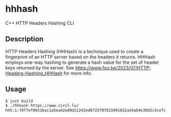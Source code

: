 # hhhash

C++ HTTP Headers Hashing CLI

## Description

HTTP Headers Hashing (HHHash) is a technique used to create a fingerprint of an HTTP server based on the headers it returns. HHHash employs one-way hashing to generate a hash value for the set of header keys returned by the server. See https://www.foo.be/2023/07/HTTP-Headers-Hashing_HHHash for more info.

## Usage

```bash
$ just build
$ ./hhhash https://www.circl.lu/
hhh:1:78f7ef0651bac1a5ea42ed9d22242ed8725f07815091032a34ab4e30d3c3cefc
```